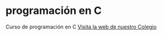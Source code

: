 # programación en C
Curso de programación en C
[Visita la web de nuestro Colegio](http://www.mauxsalamanca.es)
